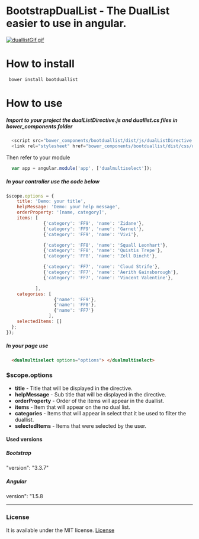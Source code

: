 # BootstrapDualList - The DualList easier to use in angular.

[![duallistGif.gif](https://s21.postimg.org/qk4uaqfw7/duallist_Gif.gif)](https://postimg.org/image/72a6usiyb/)

# How to install
```JavaScript
 bower install bootduallist
```

# How to use

##### Import to your project the dualListDirective.js and duallist.cs files in bower_components folder
```JavaScript
  <script src="bower_components/bootduallist/dist/js/dualListDirective.js"></script>
  <link rel="stylesheet" href="bower_components/bootduallist/dist/css/duallist.css">
```
Then refer to your module
```JavaScript
  var app = angular.module('app', ['dualmultiselect']);
```

##### In your controller use the code below

```JavaScript
$scope.options = {
    title: 'Demo: your title',
    helpMessage: 'Demo: your help message',
    orderProperty: '[name, category]',
    items: [
              {'category': 'FF9', 'name': 'Zidane'},
              {'category': 'FF9', 'name': 'Garnet'},
              {'category': 'FF9', 'name': 'Vivi'},

              {'category': 'FF8', 'name': 'Squall Leonhart'},
              {'category': 'FF8', 'name': 'Quistis Trepe'},
              {'category': 'FF8', 'name': 'Zell Dincht'},

              {'category': 'FF7', 'name': 'Cloud Strife'},
              {'category': 'FF7', 'name': 'Aerith Gainsborough'},
              {'category': 'FF7', 'name': 'Vincent Valentine'},

           ],
    categories: [
                  {'name': 'FF9'},
                  {'name': 'FF8'},
                  {'name': 'FF7'}
                ],
    selectedItems: []
  };
});
```

##### In your page use

```Html
  <dualmultiselect options="options"> </dualmultiselect>
```

### $scope.options
<ul>
<li><b>title</b> - Title that will be displayed in the directive.</li>
<li><b>helpMessage</b> - Sub title that will be displayed in the directive.</li>
<li><b>orderProperty</b> - Order of the items will appear in the duallist.</li>
<li><b>items</b> - Item that will appear on the no dual list.</li>
<li><b>categories</b> - Items that will appear in select that it be used to filter the duallist.</li>
<li><b>selectedItems</b> - Items that were selected by the user.</li>
</ul>

#### Used versions

##### Bootstrap 
"version": "3.3.7"

##### Angular
version": "1.5.8 
<hr>

### License

It is available under the MIT license.
[License](https://opensource.org/licenses/mit-license.php)
